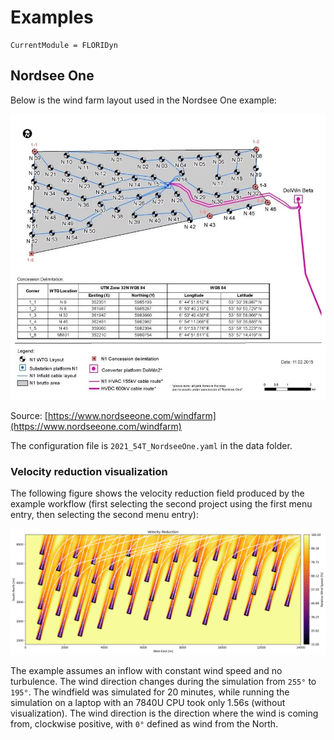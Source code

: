 # Examples

```@meta
CurrentModule = FLORIDyn
```

## Nordsee One

Below is the wind farm layout used in the Nordsee One example:

![Windfarm layout: Nordsee One](windfarm-layout-nordsee-one.webp)

Source: [https://www.nordseeone.com/windfarm](https://www.nordseeone.com/windfarm)

The configuration file is `2021_54T_NordseeOne.yaml` in the data folder.


### Velocity reduction visualization

The following figure shows the velocity reduction field produced by the example workflow (first selecting the second project using the first menu entry, then selecting the second menu entry):

![Velocity reduction](ff_velocity_reduction.png)

The example assumes an inflow with constant wind speed and no turbulence. The wind direction changes during the simulation from `255°` to `195°`. The windfield was simulated for 20 minutes, while running the simulation on a laptop with an 7840U CPU took only 1.56s (without visualization). The wind direction is the direction where the wind is coming from, clockwise positive, with `0°` defined as wind from the North.



